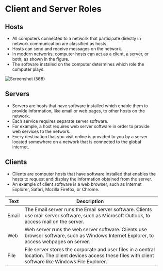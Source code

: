 # Client and Server Roles

## Hosts

- All computers connected to a network that participate directly in network communication are classified as hosts. 
- Hosts can send and receive messages on the network.
- In modern networks, computer hosts can act as a client, a server, or both, as shown in the figure. 
- The software installed on the computer determines which role the computer plays.

![Screenshot (568)](https://user-images.githubusercontent.com/63872951/166247942-2509561d-9699-486c-a63b-bb6450cdca95.png)

## Servers

- Servers are hosts that have software installed which enable them to provide information, like email or web pages, to other hosts on the network. 
- Each service requires separate server software. 
- For example, a host requires web server software in order to provide web services to the network.
- Every destination that you visit online is provided to you by a server located somewhere on a network that is connected to the global internet.

## Clients

- Clients are computer hosts that have software installed that enables the hosts to request and display the information obtained from the server. 
- An example of client software is a web browser, such as Internet Explorer, Safari, Mozilla Firefox, or Chrome.

| Text | Description |
| --- | --- |
| Email | The Email server runs the Email server software. Clients use mail server software, such as Microsoft Outlook, to access mail on the server. |
| Web | Web server runs the web server software. Clients use browser software, such as Windows Internet Explorer, to access webpages on server. |
| File | File server stores the corporate and user files in a central location. The client devices access these files with client software like Windows File Explorer. |
